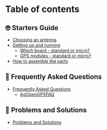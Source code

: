# Table of contents

## 🤓 Starters Guide

* [Choosing an antenna](README.md)
* [Getting up and running](<README (2).md>)
  * [Which board - standard or micro?](starters-guide/getting-up-and-running/which-board-standard-or-micro.md)
  * [GPS modules - standard or micro?](starters-guide/getting-up-and-running/gps-modules-standard-or-micro.md)
* [How to assemble the parts](starters-guide/how-to-assemble-the-parts.md)

## 🤯 Frequently Asked Questions

* [Frequently Asked Questions](frequently-asked-questions/frequently-asked-questions/README.md)
  * [AgOpenGPSFAQ](<README (1).md>)

## 🤬 Problems and Solutions

* [Problems and Solutions](problems-and-solutions/problems-and-solutions.md)
